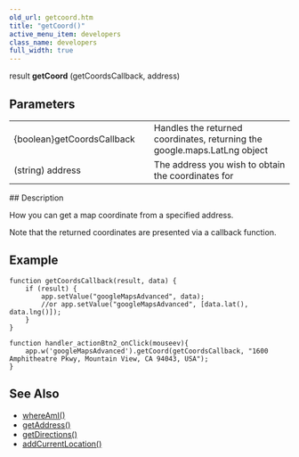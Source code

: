 ```yaml
---
old_url: getcoord.htm
title: "getCoord()"
active_menu_item: developers
class_name: developers
full_width: true
---
```



result **getCoord** (getCoordsCallback, address)

## Parameters

<table>
<tr>
<td width="198">
{boolean}getCoordsCallback

</td>
<td width="14">
</td>
<td width="668">
Handles the returned coordinates, returning the google.maps.LatLng object

</td>
</tr>
<tr>
<td width="198">
(string) address

</td>
<td width="14">
</td>
<td width="668">
The address you wish to obtain the coordinates for

</td>
</tr>
</table>
## Description

How you can get a map coordinate from a specified address.

Note that the returned coordinates are presented via a callback function.

## Example 

    function getCoordsCallback(result, data) {
        if (result) {
            app.setValue("googleMapsAdvanced", data);
            //or app.setValue("googleMapsAdvanced", [data.lat(), data.lng()]);
        }
    }
     
    function handler_actionBtn2_onClick(mouseev){
        app.w('googleMapsAdvanced').getCoord(getCoordsCallback, "1600 Amphitheatre Pkwy, Mountain View, CA 94043, USA");
    }
     
     
   

## See Also

 - [whereAmI()](/developers/documentation/scripting-apis/client-api/widget-object-functions/advanced-maps/whereami)
 - [getAddress()](/developers/documentation/scripting-apis/client-api/widget-object-functions/advanced-maps/getaddress)
 - [getDirections()](/developers/documentation/scripting-apis/client-api/widget-object-functions/advanced-maps/getdirections)
 - [addCurrentLocation()](/developers/documentation/scripting-apis/client-api/widget-object-functions/advanced-maps/addcurrentlocation)

